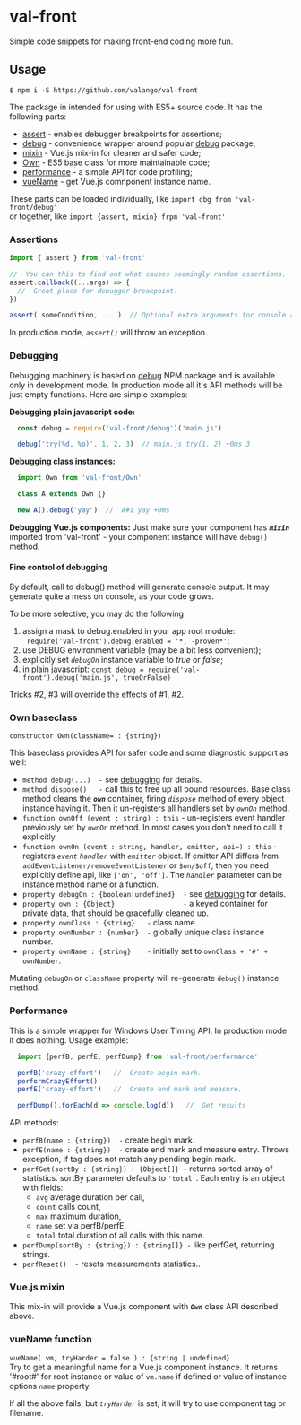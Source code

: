 # val-front

Simple code snippets for making front-end coding more fun.

## Usage
```
$ npm i -S https://github.com/valango/val-front
```
The package in intended for using with ES5+ source code. It has the following parts:

* [assert](#assertions) - enables debugger breakpoints for assertions;
* [debug](#debugging) - convenience wrapper around popular 
  [debug](https://github.com/visionmedia/debug]) package;
* [mixin](#vuejs-mixin) - Vue.js mix-in for cleaner and safer code;
* [Own](#own-baseclass) - ES5 base class for more maintainable code;
* [performance](#performance) - a simple API for code profiling;
* [vueName](#vuename-function) - get Vue.js comnponent instance name.

These parts can be loaded individually, like `import dbg from 'val-front/debug'`<br />
or together, like `import {assert, mixin} frpm 'val-front'`

### Assertions
```javascript
import { assert } from 'val-front'

//  You can this to find out what causes seemingly random assertions.
assert.callback((...args) => {
  //  Great place for debugger breakpoint!
})

assert( someCondition, ... )  // Optional extra arguments for console.assert() 
```
In production mode, _`assert()`_ will throw an exception.

### Debugging
Debugging machinery is based on [debug](https://github.com/visionmedia/debug])
NPM package and is available only in development mode. In production mode all it's API
methods will be just empty functions. Here are simple examples:

**Debugging plain javascript code:**
```javascript
  const debug = require('val-front/debug')('main.js')

  debug('try(%d, %o)', 1, 2, 3)  // main.js try(1, 2) +0ms 3
```

**Debugging class instances:**
```javascript
  import Own from 'val-front/Own'

  class A extends Own {}

  new A().debug('yay')  //  A#1 yay +0ms
```

**Debugging Vue.js components:**
Just make sure your component has _**`mixin`**_ imported from 'val-front' -
your component instance will have `debug()` method.

#### Fine control of debugging
By default, call to debug() method will generate console output.
It may generate quite a mess on console, as your code grows.

To be more selective, you may do the following:
   1. assign a mask to debug.enabled in your app root module:<br />
   ` require('val-front').debug.enabled = '*, -proven*'`;
   1. use DEBUG environment variable (may be a bit less convenient);
   1. explicitly set _`debugOn`_ instance variable to _true_ or _false_;
   1. in plain javascript: `const debug = require('val-front').debug('main.js', trueOrFalse)`

Tricks #2, #3 will override the effects of #1, #2.

### Own baseclass
`constructor Own(className= : {string})`

This baseclass provides API for safer code and some diagnostic support as well:
   * `method debug(...)  -` see [debugging](#debugging) for details.
   * `method dispose()   -` call this to free up all bound resources.
   Base class method cleans the _**`own`**_ container, firing _`dispose`_ method of every
   object instance having it. Then it un-registers all handlers set by _`ownOn`_ method.
   * `function ownOff (event : string) : this` -
   un-registers event handler previously set by `ownOn` method.
   In most cases you don't need to call it explicitly.
   * `function ownOn (event : string, handler, emitter, api=) : this` -
   registers _`event`_ _`handler`_ with _`emitter`_ object.
   If emitter API differs from `addEventListener/removeEventListener` or `$on/$off`,
   then you need explicitly define api, like `['on', 'off']`.
   The _`handler`_ parameter can be instance method name or a function.
   * `property debugOn : {boolean|undefined}  -` see [debugging](#debugging) for details.
   * `property own : {Object}                 -`
   a keyed container for private data, that should be gracefully cleaned up.
   * `property ownClass : {string}   -` class name.
   * `property ownNumber : {number}  -` globally unique class instance number.
   * `property ownName : {string}    -` initially set to `ownClass + '#' + ownNumber`.
   
Mutating `debugOn` or `className` property will re-generate `debug()` instance method.

### Performance
This is a simple wrapper for Windows User Timing API. In production mode it does nothing.
Usage example:
```javascript
  import {perfB, perfE, perfDump} from 'val-front/performance'

  perfB('crazy-effort')   //  Create begin mark.
  performCrazyEffort()
  perfE('crazy-effort')   //  Create end mark and measure.

  perfDump().forEach(d => console.log(d))   //  Get results
```

API methods:
   * `perfB(name : {string})  -` create begin mark.
   * `perfE(name : {string})  -` create end mark and measure entry. Throws exception,
   if tag does not match any pending begin mark.
   * `perfGet(sortBy : {string}) : {Object[]} -` returns sorted array of statistics.
   sortBy parameter defaults to `'total'`. Each entry is an object with fields:
      - `avg` average duration per call,
      - `count` calls count,
      - `max` maximum duration,
      - `name` set via perfB/perfE,
      - `total` total duration of all calls with this name.
   * `perfDump(sortBy : {string}) : {string[]} -` like perfGet, returning strings.
   * `perfReset()  -` resets measurements statistics..

### Vue.js mixin
This mix-in will provide a Vue.js component with _**`Own`**_ class API described above.

### vueName function
`vueName( vm, tryHarder = false ) : {string | undefined}`<br />
Try to get a meaningful name for a Vue.js component instance.
It returns '#root#' for root instance or value of `vm.name` if defined or value of
instance options _`name`_ property.

If all the above fails, but _`tryHarder`_ is set, it will try to use component tag or filename.
